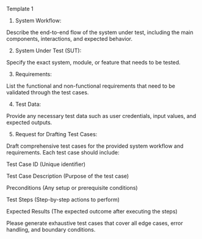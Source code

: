 Template 1

1. System Workflow:

Describe the end-to-end flow of the system under test, including the main components, interactions, and expected behavior.

2. System Under Test (SUT):

Specify the exact system, module, or feature that needs to be tested.

3. Requirements:

List the functional and non-functional requirements that need to be validated through the test cases.

4. Test Data:

Provide any necessary test data such as user credentials, input values, and expected outputs.

5. Request for Drafting Test Cases:

Draft comprehensive test cases for the provided system workflow and requirements. Each test case should include:

Test Case ID (Unique identifier)

Test Case Description (Purpose of the test case)

Preconditions (Any setup or prerequisite conditions)

Test Steps (Step-by-step actions to perform)

Expected Results (The expected outcome after executing the steps)

Please generate exhaustive test cases that cover all edge cases, error handling, and boundary conditions.

